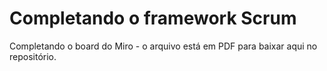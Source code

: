 # Completando o framework Scrum
Completando o board do Miro - o arquivo está em PDF para baixar aqui no repositório.
